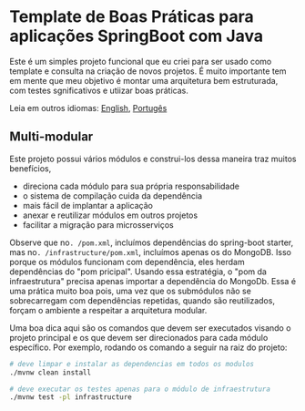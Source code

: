 # Template de Boas Práticas para aplicações SpringBoot com Java

Este é um simples projeto funcional que eu criei para ser usado como template e consulta na criação de novos projetos. É muito importante tem em mente que meu objetivo é montar uma arquitetura bem estruturada, com testes sgnificativos e utiizar boas práticas.

Leia em outros idiomas: [English](README.md), [Portugês](README.pt-br.md)

## Multi-modular

Este projeto possui vários módulos e construi-los dessa maneira traz muitos benefícios,

- direciona cada módulo para sua própria responsabilidade
- o sistema de compilação cuida da dependência
- mais fácil de implantar a aplicação
- anexar e reutilizar módulos em outros projetos
- facilitar a migração para microsserviços

Observe que no`. /pom.xml`, incluímos dependências do spring-boot starter, mas no`. /infrastructure/pom.xml`, incluímos apenas os do MongoDB. Isso porque os módulos funcionam com dependência, eles herdam dependências do "pom pricipal". Usando essa estratégia, o "pom da infraestrutura" precisa apenas importar a dependência do MongoDb. Essa é uma prática muito boa pois, uma vez que os submódulos não se sobrecarregam com dependências repetidas, quando são reutilizados, forçam o ambiente a respeitar a arquitetura modular.

Uma boa dica aqui são os comandos que devem ser executados visando o projeto principal e os que devem ser direcionados para cada módulo específico. Por exemplo, rodando os comando a seguir na raiz do projeto:

```bash
# deve limpar e instalar as dependencias em todos os modulos
./mvnw clean install
```

```bash
# deve executar os testes apenas para o módulo de infraestrutura
./mvnw test -pl infrastructure
```
